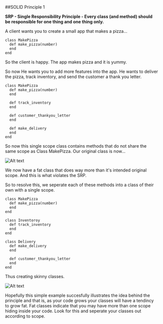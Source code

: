 ##SOLID Principle 1

**SRP - Single Responsibility Principle - Every class (and method) should be responsible for one thing and one thing only.**

A client wants you to create a small app that makes a pizza...

	class MakePizza
	  def make_pizza(number)
	  end
	end

So the client is happy. The app makes pizza and it is yummy.

So now He wants you to add more features into the app. He wants to deliver the pizza, track inventory, and send the customer a thank you letter.

	class MakePizza
	  def make_pizza(number)
	  end
	  
	  def track_inventory
	  end
	  
	  def customer_thankyou_letter
	  end
	  
	  def make_delivery
	  end
	end
	 

So now this single scope class contains methods that do not share the same scope as Class MakePizza. Our original class is now...

![Alt text](http://farm9.staticflickr.com/8369/8360263874_a49d47c22c.jpg)

We now have a fat class that does way more than it's intended original scope. And this is what violates the SRP.

So to resolve this, we seperate each of these methods into a class of their own with a single scope. 

	class MakePizza
	  def make_pizza(number)
	  end
	end
	
	class Inventoroy  	
      def track_inventory
      end
	end
	
	class Delivery
	  def make_delivery
	  end
	  
	  def customer_thankyou_letter
	  end
	end  
	
Thus creating skinny classes.

![Alt text](http://farm9.staticflickr.com/8492/8360264158_27b1113370.jpg)

Hopefully this simple example succesfully illustrates the idea behind the principle and that is, as your code grows your classes 
will have a tendincy to grow fat. Fat classes indicate that you may have more than one scope hiding inside your code. 
Look for this and seperate your classes out according to scope.
